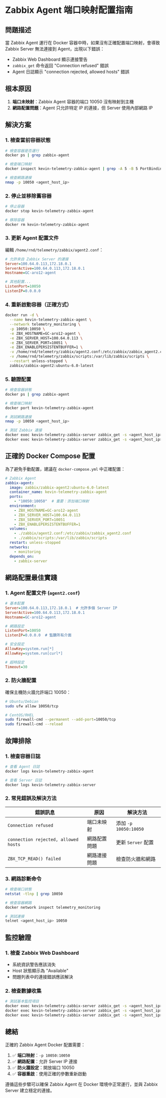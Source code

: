 # Zabbix Agent 端口映射配置指南

## 問題描述

當 Zabbix Agent 運行在 Docker 容器中時，如果沒有正確配置端口映射，會導致 Zabbix Server 無法連接到 Agent，出現以下錯誤：

- Zabbix Web Dashboard 顯示連接警告
- `zabbix_get` 命令返回 "Connection refused" 錯誤
- Agent 日誌顯示 "connection rejected, allowed hosts" 錯誤

## 根本原因

1. **端口未映射**：Zabbix Agent 容器的端口 10050 沒有映射到主機
2. **網路配置問題**：Agent 只允許特定 IP 的連接，但 Server 使用內部網路 IP

## 解決方案

### 1. 檢查當前容器狀態

```bash
# 檢查容器是否運行
docker ps | grep zabbix-agent

# 檢查端口映射
docker inspect kevin-telemetry-zabbix-agent | grep -A 5 -B 5 PortBindings

# 檢查網路連接
nmap -p 10050 <agent_host_ip>
```

### 2. 停止並移除舊容器

```bash
# 停止容器
docker stop kevin-telemetry-zabbix-agent

# 移除容器
docker rm kevin-telemetry-zabbix-agent
```

### 3. 更新 Agent 配置文件

編輯 `/home/rnd/telemetry/zabbix/agent2.conf`：

```ini
# 允許來自 Zabbix Server 的連接
Server=100.64.0.113,172.18.0.1
ServerActive=100.64.0.113,172.18.0.1
Hostname=GC-aro12-agent

# 其他配置...
ListenPort=10050
ListenIP=0.0.0.0
```

### 4. 重新啟動容器（正確方式）

```bash
docker run -d \
  --name kevin-telemetry-zabbix-agent \
  --network telemetry_monitoring \
  -p 10050:10050 \
  -e ZBX_HOSTNAME=GC-aro12-agent \
  -e ZBX_SERVER_HOST=100.64.0.113 \
  -e ZBX_SERVER_PORT=10051 \
  -e ZBX_ENABLEPERSISTENTBUFFER=1 \
  -v /home/rnd/telemetry/zabbix/agent2.conf:/etc/zabbix/zabbix_agent2.conf \
  -v /home/rnd/telemetry/zabbix/scripts:/var/lib/zabbix/scripts \
  --restart unless-stopped \
  zabbix/zabbix-agent2:ubuntu-6.0-latest
```

### 5. 驗證配置

```bash
# 檢查容器狀態
docker ps | grep zabbix-agent

# 檢查端口映射
docker port kevin-telemetry-zabbix-agent

# 測試網路連接
nmap -p 10050 <agent_host_ip>

# 測試 Zabbix 連接
docker exec kevin-telemetry-zabbix-server zabbix_get -s <agent_host_ip> -k agent.ping
docker exec kevin-telemetry-zabbix-server zabbix_get -s <agent_host_ip> -k system.uptime
```

## 正確的 Docker Compose 配置

為了避免手動配置，建議在 `docker-compose.yml` 中正確配置：

```yaml
# Zabbix Agent
zabbix-agent:
  image: zabbix/zabbix-agent2:ubuntu-6.0-latest
  container_name: kevin-telemetry-zabbix-agent
  ports:
    - "10050:10050"  # 重要：添加端口映射
  environment:
    - ZBX_HOSTNAME=GC-aro12-agent
    - ZBX_SERVER_HOST=100.64.0.113
    - ZBX_SERVER_PORT=10051
    - ZBX_ENABLEPERSISTENTBUFFER=1
  volumes:
    - ./zabbix/agent2.conf:/etc/zabbix/zabbix_agent2.conf
    - ./zabbix/scripts:/var/lib/zabbix/scripts
  restart: unless-stopped
  networks:
    - monitoring
  depends_on:
    - zabbix-server
```

## 網路配置最佳實踐

### 1. Agent 配置文件 (`agent2.conf`)

```ini
# 基本配置
Server=100.64.0.113,172.18.0.1  # 允許多個 Server IP
ServerActive=100.64.0.113,172.18.0.1
Hostname=GC-aro12-agent

# 網路設定
ListenPort=10050
ListenIP=0.0.0.0  # 監聽所有介面

# 安全設定
AllowKey=system.run[*]
AllowKey=system.run[curl*]

# 超時設定
Timeout=30
```

### 2. 防火牆配置

確保主機防火牆允許端口 10050：

```bash
# Ubuntu/Debian
sudo ufw allow 10050/tcp

# CentOS/RHEL
sudo firewall-cmd --permanent --add-port=10050/tcp
sudo firewall-cmd --reload
```

## 故障排除

### 1. 檢查容器日誌

```bash
# 查看 Agent 日誌
docker logs kevin-telemetry-zabbix-agent

# 查看 Server 日誌
docker logs kevin-telemetry-zabbix-server
```

### 2. 常見錯誤及解決方法

| 錯誤訊息 | 原因 | 解決方法 |
|---------|------|---------|
| `Connection refused` | 端口未映射 | 添加 `-p 10050:10050` |
| `connection rejected, allowed hosts` | 網路配置問題 | 更新 `Server` 配置 |
| `ZBX_TCP_READ() failed` | 網路連接問題 | 檢查防火牆和網路 |

### 3. 網路診斷命令

```bash
# 檢查端口狀態
netstat -tlnp | grep 10050

# 檢查容器網路
docker network inspect telemetry_monitoring

# 測試連接
telnet <agent_host_ip> 10050
```

## 監控驗證

### 1. 檢查 Zabbix Web Dashboard

- 系統資訊警告應該消失
- Host 狀態顯示為 "Available"
- 問題列表中的連接錯誤應該解決

### 2. 檢查數據收集

```bash
# 測試基本監控項目
docker exec kevin-telemetry-zabbix-server zabbix_get -s <agent_host_ip> -k agent.ping
docker exec kevin-telemetry-zabbix-server zabbix_get -s <agent_host_ip> -k system.uptime
docker exec kevin-telemetry-zabbix-server zabbix_get -s <agent_host_ip> -k system.cpu.util[,idle]
```

## 總結

正確的 Zabbix Agent Docker 配置需要：

1. ✅ **端口映射**：`-p 10050:10050`
2. ✅ **網路配置**：允許 Server IP 連接
3. ✅ **防火牆設定**：開放端口 10050
4. ✅ **容器重啟**：使用正確的參數重新啟動

遵循這些步驟可以確保 Zabbix Agent 在 Docker 環境中正常運行，並與 Zabbix Server 建立穩定的連接。
